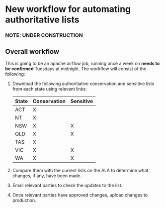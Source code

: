 # New workflow for automating authoritative lists

### NOTE: UNDER CONSTRUCTION

## Overall workflow

This is going to be an apache airflow job, running once a week on **needs to be confirmed** Tuesdays at midnight.  The workflow will consist of the following:

1. Download the following authoritiative conservation and sensitive lists from each state using relevant links:

    | State | Conservation | Sensitive |
    |-------|--------------|-----------|
    | ACT   |       X      |           |
    | NT    |       X      |           |
    | NSW   |       X      |     X     |
    | QLD   |       X      |     X     |
    | TAS   |       X      |           |
    | VIC   |       X      |     X     |
    | WA    |       X      |     X     |


2. Compare them with the current lists on the ALA to determine what changes, if any, have been made.
3. Email relevant parties to check the updates to the list.
4. Once relevant parties have approved changes, upload changes to production.